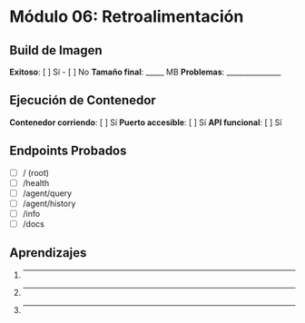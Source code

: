 # Módulo 06: Retroalimentación

## Build de Imagen

**Exitoso**: [ ] Sí - [ ] No
**Tamaño final**: _____ MB
**Problemas**: _______________

## Ejecución de Contenedor

**Contenedor corriendo**: [ ] Sí
**Puerto accesible**: [ ] Sí
**API funcional**: [ ] Sí

## Endpoints Probados

- [ ] / (root)
- [ ] /health
- [ ] /agent/query
- [ ] /agent/history
- [ ] /info
- [ ] /docs

## Aprendizajes

1. _______________
2. _______________
3. _______________
